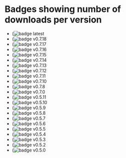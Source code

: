# Badges showing number of downloads per version

- (![badge latest](https://img.shields.io/github/downloads/mdeweerd/zha-toolkit/latest/total.svg)
- (![badge v0.7.18](https://img.shields.io/github/downloads/mdeweerd/zha-toolkit/v0.7.18/total.svg)
- (![badge v0.7.17](https://img.shields.io/github/downloads/mdeweerd/zha-toolkit/v0.7.17/total.svg)
- (![badge v0.7.16](https://img.shields.io/github/downloads/mdeweerd/zha-toolkit/v0.7.16/total.svg)
- (![badge v0.7.15](https://img.shields.io/github/downloads/mdeweerd/zha-toolkit/v0.7.15/total.svg)
- (![badge v0.7.14](https://img.shields.io/github/downloads/mdeweerd/zha-toolkit/v0.7.14/total.svg)
- (![badge v0.7.13](https://img.shields.io/github/downloads/mdeweerd/zha-toolkit/v0.7.13/total.svg)
- (![badge v0.7.12](https://img.shields.io/github/downloads/mdeweerd/zha-toolkit/v0.7.12/total.svg)
- (![badge v0.7.11](https://img.shields.io/github/downloads/mdeweerd/zha-toolkit/v0.7.11/total.svg)
- (![badge v0.7.10](https://img.shields.io/github/downloads/mdeweerd/zha-toolkit/v0.7.10/total.svg)
- (![badge v0.7.8](https://img.shields.io/github/downloads/mdeweerd/zha-toolkit/v0.7.8/total.svg)
- (![badge v0.7.0](https://img.shields.io/github/downloads/mdeweerd/zha-toolkit/v0.7.0/total.svg)
- (![badge v0.5.11](https://img.shields.io/github/downloads/mdeweerd/zha-toolkit/v0.5.11/total.svg)
- (![badge v0.5.10](https://img.shields.io/github/downloads/mdeweerd/zha-toolkit/v0.5.10/total.svg)
- (![badge v0.5.9](https://img.shields.io/github/downloads/mdeweerd/zha-toolkit/v0.5.9/total.svg)
- (![badge v0.5.8](https://img.shields.io/github/downloads/mdeweerd/zha-toolkit/v0.5.8/total.svg)
- (![badge v0.5.7](https://img.shields.io/github/downloads/mdeweerd/zha-toolkit/v0.5.7/total.svg)
- (![badge v0.5.6](https://img.shields.io/github/downloads/mdeweerd/zha-toolkit/v0.5.6/total.svg)
- (![badge v0.5.5](https://img.shields.io/github/downloads/mdeweerd/zha-toolkit/v0.5.5/total.svg)
- (![badge v0.5.4](https://img.shields.io/github/downloads/mdeweerd/zha-toolkit/v0.5.4/total.svg)
- (![badge v0.5.3](https://img.shields.io/github/downloads/mdeweerd/zha-toolkit/v0.5.3/total.svg)
- (![badge v0.5.2](https://img.shields.io/github/downloads/mdeweerd/zha-toolkit/v0.5.2/total.svg)
- (![badge v0.5.0](https://img.shields.io/github/downloads/mdeweerd/zha-toolkit/v0.5.0/total.svg)
